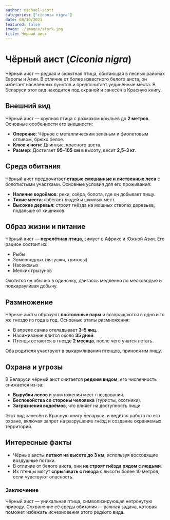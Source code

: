 ```yaml
---
author: michael-scott
categories: ["ciconia nigra"]
date: 08/10/2021
featured: false
image: ./images/stork.jpg
title: Черный аист
---
```


# Чёрный аист (*Ciconia nigra*)

Чёрный аист — редкая и скрытная птица, обитающая в лесных районах Европы и Азии. В отличие от более известного белого аиста, он избегает населённых пунктов и предпочитает уединённые места. В Беларуси этот вид находится под охраной и занесён в Красную книгу.

## Внешний вид

Чёрный аист — крупная птица с размахом крыльев до **2 метров**. Основные особенности его внешности:

- **Оперение**: Чёрное с металлическим зелёным и фиолетовым отливом, брюхо белое.
- **Клюв и ноги**: Длинные, красного цвета.
- **Размер**: Достигает **95–105 см** в высоту, весит **2,5–3 кг**.

## Среда обитания

Чёрный аист предпочитает **старые смешанные и лиственные леса** с болотистыми участками. Основные условия для его проживания:

- **Наличие водоёмов**: реки, озёра, болота, где он добывает пищу.
- **Тихие места**: избегает людей и шумных мест.
- **Высокие деревья**: строит гнёзда на мощных стволах деревьев, подальше от хищников.

## Образ жизни и питание

Чёрный аист — **перелётная птица**, зимует в Африке и Южной Азии. Его рацион состоит из:

- Рыбы
- Земноводных (лягушки, тритоны)
- Насекомых
- Мелких грызунов

Охотится он обычно в одиночку, двигаясь медленно по мелководью и подкарауливая добычу.

## Размножение

Чёрные аисты образуют **постоянные пары** и возвращаются в одно и то же гнездо из года в год. Основные этапы размножения:

- В апреле самка откладывает **3–5 яиц**.
- Насиживание длится около **35 дней**.
- Птенцы остаются в гнезде **2 месяца**, после чего учатся летать.

Оба родителя участвуют в выкармливании птенцов, принося им пищу.

## Охрана и угрозы

В Беларуси чёрный аист считается **редким видом**, его численность снижается из-за:

- **Вырубки лесов** и уничтожения мест гнездования.
- **Беспокойства со стороны человека** (туристы, охотники).
- **Загрязнения водоёмов**, что влияет на доступность пищи.

Этот вид занесён в Красную книгу Беларуси, и ведётся работа по его охране, включая запрет на разрушение гнёзд и создание охраняемых территорий.

## Интересные факты

- Чёрные аисты **летают на высоте до 3 км**, используя восходящие воздушные потоки.
- В отличие от белого аиста, они **не строят гнёзда рядом с людьми**.
- Их птенцы могут **спрыгивать с гнезда** с высоты более 10 метров, если чувствуют опасность.

### Заключение

Чёрный аист — уникальная птица, символизирующая нетронутую природу. Сохранение её среды обитания — важная задача, которая поможет избежать исчезновения этого редкого вида.

